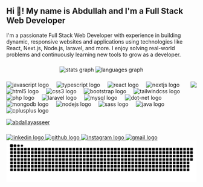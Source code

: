 <h2 align="left">Hi 👋! My name is Abdullah and I'm a Full Stack Web Developer</h2>
<p align="left">
  I'm a passionate Full Stack Web Developer with experience in building dynamic, responsive websites and applications using technologies like React, Next.js, Node.js, laravel, and more. I enjoy solving real-world problems and continuously learning new tools to grow as a developer.
</p>

###

<div align="center">
  <img src="https://github-readme-st<img src="https://github-readme-stats.vercel.app/api?username=AbdallaYasser&hide_title=false&hide_rank=false&show_icons=true&include_all_commits=true&count_private=true&disable_animations=false&theme=dracula&locale=en&hide_border=false" height="150" alt="stats graph"  />

<img src="https://github-readme-stats.vercel.app/api/top-langs?username=AbdallaYasser&locale=en&hide_title=false&layout=compact&card_width=320&langs_count=5&theme=dracula&hide_border=false" height="150" alt="languages graph"  />
</div>

###

<img align="right" height="150" src="https://imgs.search.brave.com/RZya9v1cV3us-IRWzi3vV1Q4De4yzQO9wA1CZijJi2c/rs:fit:860:0:0:0/g:ce/aHR0cHM6Ly9pbWdz/LnNlYXJjaC5icmF2/ZS5jb20vM0RWTkF3/V1ppOWJIZElVNXdM/dVUzc0FzMUFQTU1m/NTlJaUdzLVh1Ujhz/MC9yczpmaXQ6NTAw/OjA6MDowL2c6Y2Uv/YUhSMGNITTZMeTlu/YVdaay9ZaTVqYjIw/dmFXMWhaMlZ6L0wy/aHBaMmd2WVc1cGJX/RjAvWldRdGJXRnVM/V052YlhCMS9kR1Z5/TFdOdlpHbHVaeTF1/L1lXVTJiV1ZqTXpj/NGJITm4vTVdrekxt/ZHBaZy5naWY.gif"  />

###

<div align="left">
  <img src="https://cdn.jsdelivr.net/gh/devicons/devicon/icons/javascript/javascript-original.svg" height="30" alt="javascript logo"  />
  <img width="12" />
  <img src="https://cdn.jsdelivr.net/gh/devicons/devicon/icons/typescript/typescript-original.svg" height="30" alt="typescript logo"  />
  <img width="12" />
  <img src="https://cdn.jsdelivr.net/gh/devicons/devicon/icons/react/react-original.svg" height="30" alt="react logo"  />
  <img width="12" />
  <img src="https://cdn.jsdelivr.net/gh/devicons/devicon/icons/nextjs/nextjs-original.svg" height="30" alt="nextjs logo"  />
  <img width="12" />
  <img src="https://cdn.jsdelivr.net/gh/devicons/devicon/icons/html5/html5-original.svg" height="30" alt="html5 logo"  />
  <img width="12" />
  <img src="https://cdn.jsdelivr.net/gh/devicons/devicon/icons/css3/css3-original.svg" height="30" alt="css3 logo"  />
  <img width="12" />
  <img src="https://cdn.jsdelivr.net/gh/devicons/devicon/icons/bootstrap/bootstrap-original.svg" height="30" alt="bootstrap logo"  />
  <img width="12" />
  <img src="https://cdn.jsdelivr.net/gh/devicons/devicon/icons/tailwindcss/tailwindcss-original-wordmark.svg" height="30" alt="tailwindcss logo"  />
  <img width="12" />
  <img src="https://cdn.jsdelivr.net/gh/devicons/devicon/icons/php/php-original.svg" height="30" alt="php logo"  />
  <img width="12" />
  <img src="https://cdn.jsdelivr.net/gh/devicons/devicon/icons/laravel/laravel-original.svg" height="30" alt="laravel logo"  />
  <img width="12" />
  <img src="https://cdn.jsdelivr.net/gh/devicons/devicon/icons/mysql/mysql-original.svg" height="30" alt="mysql logo"  />
  <img width="12" />
  <img src="https://cdn.jsdelivr.net/gh/devicons/devicon/icons/dot-net/dot-net-original.svg" height="30" alt="dot-net logo"  />
  <img width="12" />
  <img src="https://cdn.jsdelivr.net/gh/devicons/devicon/icons/mongodb/mongodb-original.svg" height="30" alt="mongodb logo"  />
  <img width="12" />
  <img src="https://cdn.jsdelivr.net/gh/devicons/devicon/icons/nodejs/nodejs-original.svg" height="30" alt="nodejs logo"  />
  <img width="12" />
  <img src="https://cdn.jsdelivr.net/gh/devicons/devicon/icons/sass/sass-original.svg" height="30" alt="sass logo"  />
  <img width="12" />
  <img src="https://cdn.jsdelivr.net/gh/devicons/devicon/icons/java/java-original.svg" height="30" alt="java logo"  />
  <img width="12" />
  <img src="https://cdn.jsdelivr.net/gh/devicons/devicon/icons/cplusplus/cplusplus-original.svg" height="30" alt="cplusplus logo"  />
</div>

<p align="left"> <a href="https://github.com/ryo-ma/github-profile-trophy"><img src="https://github-profile-trophy.vercel.app/?username=abdallayasseer" alt="abdallayasseer" /></a> </p>

###

 <div align="left">
    <a href="https://www.linkedin.com/in/abdullah-yasser-787416295/">
      <img
        src="https://img.shields.io/static/v1?message=LinkedIn&logo=linkedin&label=&color=0077B5&logoColor=white&labelColor=&style=for-the-badge"
        height="35" alt="linkedin logo" />
    </a>
    <a href="https://github.com/Abdallayasseer ">
      <img
        src="https://img.shields.io/static/v1?message=GitHub&logo=github&label=&color=333333&logoColor=white&labelColor=&style=for-the-badge"
        height="35" alt="github logo" />
    </a>
    <a href="https://www.instagram.com/abdallah_yasser.091/">
      <img
        src="https://img.shields.io/static/v1?message=Instagram&logo=instagram&label=&color=E4405F&logoColor=white&labelColor=&style=for-the-badge"
        height="35" alt="instagram logo" />
    </a>
    <a href="mailto:abdallayasser091@gmail.com">
      <img
        src="https://img.shields.io/static/v1?message=Gmail&logo=gmail&label=&color=D14836&logoColor=white&labelColor=&style=for-the-badge"
        height="35" alt="gmail logo" />
    </a>
  </div>
<picture>
  <source media="(prefers-color-scheme: dark)" srcset="https://raw.githubusercontent.com/Abdallayasseer/Abdallayasseer/output/github-snake-dark.svg" />
  <source media="(prefers-color-scheme: light)" srcset="https://raw.githubusercontent.com/Abdallayasseer/Abdallayasseer/output/github-snake.svg" />
  <img alt="github-snake" src="https://raw.githubusercontent.com/Abdallayasseer/Abdallayasseer/output/github-snake.svg" />
</picture>
